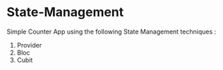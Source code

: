 # State-Management

Simple Counter App using the following State Management techniques :
1. Provider
2. Bloc
3. Cubit
